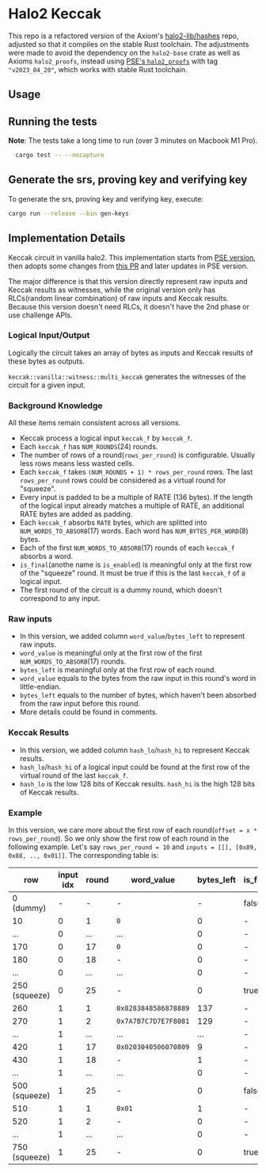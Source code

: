 # Halo2 Keccak

This repo is a refactored version of the Axiom's [halo2-lib/hashes](https://github.com/axiom-crypto/halo2-lib/tree/community-edition/hashes/zkevm) repo, adjusted so that it compiles on the stable Rust toolchain.
The adjustments were made to avoid the dependency on the `halo2-base` crate as well as Axioms `halo2_proofs`, instead using [PSE's `halo2_proofs`](https://github.com/privacy-scaling-explorations/halo2) with tag `"v2023_04_20"`, which works with stable Rust toolchain.

## Usage

## Running the tests
**Note**: The tests take a long time to run (over 3 minutes on Macbook M1 Pro).
```bash
  cargo test -- --nocapture
```

## Generate the srs, proving key and verifying key

To generate the srs, proving key and verifying key, execute:

```bash
cargo run --release --bin gen-keys
```


## Implementation Details

Keccak circuit in vanilla halo2. This implementation starts from [PSE version](https://github.com/privacy-scaling-explorations/zkevm-circuits/tree/main/zkevm-circuits/src/keccak_circuit), then adopts some changes from [this PR](https://github.com/scroll-tech/zkevm-circuits/pull/216) and later updates in PSE version.

The major difference is that this version directly represent raw inputs and Keccak results as witnesses, while the original version only has RLCs(random linear combination) of raw inputs and Keccak results. Because this version doesn't need RLCs, it doesn't have the 2nd phase or use challenge APIs.

### Logical Input/Output

Logically the circuit takes an array of bytes as inputs and Keccak results of these bytes as outputs.

`keccak::vanilla::witness::multi_keccak` generates the witnesses of the circuit for a given input.

### Background Knowledge

All these items remain consistent across all versions.

- Keccak process a logical input `keccak_f` by `keccak_f`.
- Each `keccak_f` has `NUM_ROUNDS`(24) rounds.
- The number of rows of a round(`rows_per_round`) is configurable. Usually less rows means less wasted cells.
- Each `keccak_f` takes `(NUM_ROUNDS + 1) * rows_per_round` rows. The last `rows_per_round` rows could be considered as a virtual round for "squeeze".
- Every input is padded to be a multiple of RATE (136 bytes). If the length of the logical input already matches a multiple of RATE, an additional RATE bytes are added as padding.
- Each `keccak_f` absorbs `RATE` bytes, which are splitted into `NUM_WORDS_TO_ABSORB`(17) words. Each word has `NUM_BYTES_PER_WORD`(8) bytes.
- Each of the first `NUM_WORDS_TO_ABSORB`(17) rounds of each `keccak_f` absorbs a word.
- `is_final`(anothe name is `is_enabled`) is meaningful only at the first row of the "squeeze" round. It must be true if this is the last `keccak_f` of a logical input.
- The first round of the circuit is a dummy round, which doesn't correspond to any input.

### Raw inputs

- In this version, we added column `word_value`/`bytes_left` to represent raw inputs.
- `word_value` is meaningful only at the first row of the first `NUM_WORDS_TO_ABSORB`(17) rounds.
- `bytes_left` is meaningful only at the first row of each round.
- `word_value` equals to the bytes from the raw input in this round's word in little-endian.
- `bytes_left` equals to the number of bytes, which haven't been absorbed from the raw input before this round.
- More details could be found in comments.

### Keccak Results

- In this version, we added column `hash_lo`/`hash_hi` to represent Keccak results.
- `hash_lo`/`hash_hi` of a logical input could be found at the first row of the virtual round of the last `keccak_f`.
- `hash_lo` is the low 128 bits of Keccak results. `hash_hi` is the high 128 bits of Keccak results.

### Example

In this version, we care more about the first row of each round(`offset = x * rows_per_round`). So we only show the first row of each round in the following example.
Let's say `rows_per_round = 10` and `inputs = [[], [0x89, 0x88, .., 0x01]]`. The corresponding table is:

| row           | input idx | round | word_value           | bytes_left | is_final | hash_lo | hash_hi |
| ------------- | --------- | ----- | -------------------- | ---------- | -------- | ------- | ------- |
| 0 (dummy)     | -         | -     | -                    | -          | false    | -       | -       |
| 10            | 0         | 1     | `0`                  | 0          | -        | -       | -       |
| ...           | 0         | ...   | ...                  | 0          | -        | -       | -       |
| 170           | 0         | 17    | `0`                  | 0          | -        | -       | -       |
| 180           | 0         | 18    | -                    | 0          | -        | -       | -       |
| ...           | 0         | ...   | ...                  | 0          | -        | -       | -       |
| 250 (squeeze) | 0         | 25    | -                    | 0          | true     | RESULT  | RESULT  |
| 260           | 1         | 1     | `0x8283848586878889` | 137        | -        | -       | -       |
| 270           | 1         | 2     | `0x7A7B7C7D7E7F8081` | 129        | -        | -       | -       |
| ...           | 1         | ...   | ...                  | ...        | -        | -       | -       |
| 420           | 1         | 17    | `0x0203040506070809` | 9          | -        | -       | -       |
| 430           | 1         | 18    | -                    | 1          | -        | -       | -       |
| ...           | 1         | ...   | ...                  | 0          | -        | -       | -       |
| 500 (squeeze) | 1         | 25    | -                    | 0          | false    | -       | -       |
| 510           | 1         | 1     | `0x01`               | 1          | -        | -       | -       |
| 520           | 1         | 2     | -                    | 0          | -        | -       | -       |
| ...           | 1         | ...   | ...                  | 0          | -        | -       | -       |
| 750 (squeeze) | 1         | 25    | -                    | 0          | true     | RESULT  | RESULT  |

